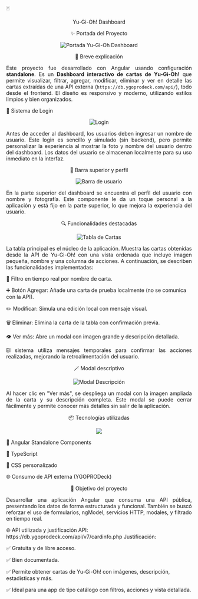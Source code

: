 🃏 <p align="center">Yu-Gi-Oh! Dashboard</p>
<p align="center">✨ Portada del Proyecto</p>
<p align="center"> <img src="https://github.com/user-attachments/assets/7a1e7243-ee8a-4318-86b5-6af9b7779048" alt="Portada Yu-Gi-Oh Dashboard" /> </p>
<p align="center">📌 Breve explicación</p>
<p align="justify"> Este proyecto fue desarrollado con Angular usando configuración <strong>standalone</strong>. Es un <strong>Dashboard interactivo de cartas de Yu-Gi-Oh!</strong> que permite visualizar, filtrar, agregar, modificar, eliminar y ver en detalle las cartas extraídas de una API externa (<code>https://db.ygoprodeck.com/api/</code>), todo desde el frontend. El diseño es responsivo y moderno, utilizando estilos limpios y bien organizados. </p
<p align="center">🔐 Sistema de Login</p>
<p align="center"> <img src="https://github.com/user-attachments/assets/bdec31e4-c097-4200-90ae-928d91105d93" alt="Login" /> </p> <p align="justify"> Antes de acceder al dashboard, los usuarios deben ingresar un nombre de usuario. Este login es sencillo y simulado (sin backend), pero permite personalizar la experiencia al mostrar la foto y nombre del usuario dentro del dashboard. Los datos del usuario se almacenan localmente para su uso inmediato en la interfaz. </p>                                                                                                                                                                   
<p align="center">🧭 Barra superior y perfil</p>
<p align="center"> <img src="https://github.com/user-attachments/assets/ec05af74-99d6-4f2c-bb45-111353b1e163" alt="Barra de usuario" /> </p> <p align="justify"> En la parte superior del dashboard se encuentra el perfil del usuario con nombre y fotografía. Este componente le da un toque personal a la aplicación y está fijo en la parte superior, lo que mejora la experiencia del usuario. </p>
<p align="center">🔍 Funcionalidades destacadas</p>
<p align="center"> <img src="https://github.com/user-attachments/assets/71b7f7e1-6753-474c-b594-6339c84491dd" alt="Tabla de Cartas" /> </p> <p align="justify"> La tabla principal es el núcleo de la aplicación. Muestra las cartas obtenidas desde la API de Yu-Gi-Oh! con una vista ordenada que incluye imagen pequeña, nombre y una columna de acciones. A continuación, se describen las funcionalidades implementadas: </p>
🔎 Filtro en tiempo real por nombre de carta.

➕ Botón Agregar: Añade una carta de prueba localmente (no se comunica con la API).

✏️ Modificar: Simula una edición local con mensaje visual.

🗑️ Eliminar: Elimina la carta de la tabla con confirmación previa.

👁️ Ver más: Abre un modal con imagen grande y descripción detallada.

<p align="justify"> El sistema utiliza mensajes temporales para confirmar las acciones realizadas, mejorando la retroalimentación del usuario. </p>
<p align="center">🪄 Modal descriptivo</p>
<p align="center"> <img src="https://github.com/user-attachments/assets/78812afc-bc89-4e26-bc71-6659a08ddae8" alt="Modal Descripción" /> </p> <p align="justify"> Al hacer clic en "Ver más", se despliega un modal con la imagen ampliada de la carta y su descripción completa. Este modal se puede cerrar fácilmente y permite conocer más detalles sin salir de la aplicación. </p>
<p align="center">📦 Tecnologías utilizadas</p>
<p align="center"> <img src="https://skillicons.dev/icons?i=angular,typescript,html,css" /> </p>
🔺 Angular Standalone Components

🧠 TypeScript

🎨 CSS personalizado

🌐 Consumo de API externa (YGOPRODeck)

<p align="center">🎯 Objetivo del proyecto</p>
<p align="justify"> Desarrollar una aplicación Angular que consuma una API pública, presentando los datos de forma estructurada y funcional. También se buscó reforzar el uso de formularios, ngModel, servicios HTTP, modales, y filtrado en tiempo real. </p>
🌐 API utilizada y justificación
API: https://db.ygoprodeck.com/api/v7/cardinfo.php
Justificación:

✅ Gratuita y de libre acceso.

✅ Bien documentada.

✅ Permite obtener cartas de Yu-Gi-Oh! con imágenes, descripción, estadísticas y más.

✅ Ideal para una app de tipo catálogo con filtros, acciones y vista detallada.

